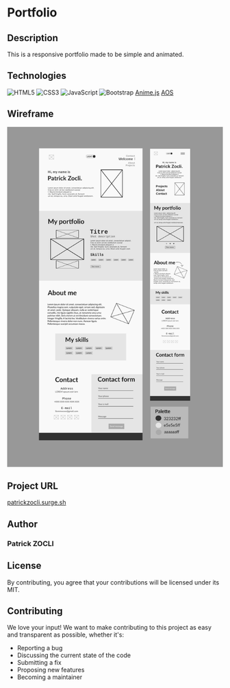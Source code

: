 # Portfolio
## Description
This is a responsive portfolio made to be simple and animated.

## Technologies
![HTML5](https://img.shields.io/badge/html5-%23E34F26.svg?style=for-the-badge&logo=html5&logoColor=white) ![CSS3](https://img.shields.io/badge/css3-%231572B6.svg?style=for-the-badge&logo=css3&logoColor=white) ![JavaScript](https://img.shields.io/badge/javascript-%23323330.svg?style=for-the-badge&logo=javascript&logoColor=%23F7DF1E) ![Bootstrap](https://img.shields.io/badge/bootstrap-%23563D7C.svg?style=for-the-badge&logo=bootstrap&logoColor=white) 
[Anime.js](https://github.com/juliangarnier/anime) [AOS](https://github.com/michalsnik/aos)

## Wireframe
![Image](assert/img/Wireframe.png)

## Project URL
[patrickzocli.surge.sh](http://patrickzocli.surge.sh)

## Author
### **Patrick ZOCLI**

## License
By contributing, you agree that your contributions will be licensed under its MIT.

## Contributing
We love your input! We want to make contributing to this project as easy and transparent as possible, whether it's:

   - Reporting a bug
   - Discussing the current state of the code
   - Submitting a fix
   - Proposing new features
   - Becoming a maintainer
